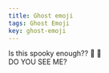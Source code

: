 ```yaml
---
title: Ghost emoji
tags: Ghost Emoji
key: ghost-emoji
---
```


Is this spooky enough?? :ghost: :ghost:    
DO YOU SEE ME?